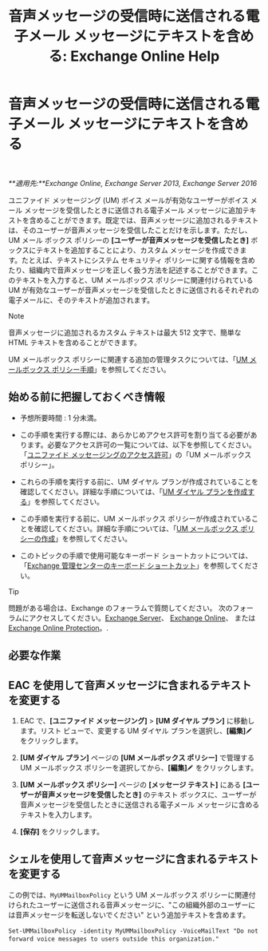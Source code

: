 ﻿---
title: '音声メッセージの受信時に送信される電子メール メッセージにテキストを含める: Exchange Online Help'
TOCTitle: 音声メッセージの受信時に送信される電子メール メッセージにテキストを含める
ms:assetid: b2eec29c-e5eb-4263-80d8-0b9813dd56dc
ms:mtpsurl: https://technet.microsoft.com/ja-jp/library/Bb201718(v=EXCHG.150)
ms:contentKeyID: 51407564
ms.date: 05/22/2018
mtps_version: v=EXCHG.150
ms.translationtype: HT
---

# 音声メッセージの受信時に送信される電子メール メッセージにテキストを含める

 

_**適用先:**Exchange Online, Exchange Server 2013, Exchange Server 2016_

ユニファイド メッセージング (UM) ボイス メールが有効なユーザーがボイス メール メッセージを受信したときに送信される電子メール メッセージに追加テキストを含めることができます。既定では、音声メッセージに追加されるテキストは、そのユーザーが音声メッセージを受信したことだけを示します。ただし、UM メール ボックス ポリシーの **\[ユーザーが音声メッセージを受信したとき\]** ボックスにテキストを追加することにより、カスタム メッセージを作成できます。たとえば、テキストにシステム セキュリティ ポリシーに関する情報を含めたり、組織内で音声メッセージを正しく扱う方法を記述することができます。このテキストを入力すると、UM メールボックス ポリシーに関連付けられている UM が有効なユーザーが音声メッセージを受信したときに送信されるそれぞれの電子メールに、そのテキストが追加されます。


> [!NOTE]
> 音声メッセージに追加されるカスタム テキストは最大 512 文字で、簡単な HTML テキストを含めることができます。



UM メールボックス ポリシーに関連する追加の管理タスクについては、「[UM メールボックス ポリシー手順](um-mailbox-policy-procedures-exchange-2013-help.md)」を参照してください。

## 始める前に把握しておくべき情報

  - 予想所要時間 : 1 分未満。

  - この手順を実行する際には、あらかじめアクセス許可を割り当てる必要があります。必要なアクセス許可の一覧については、以下を参照してください。「[ユニファイド メッセージングのアクセス許可](unified-messaging-permissions-exchange-2013-help.md)」の「UM メールボックス ポリシー」。

  - これらの手順を実行する前に、UM ダイヤル プランが作成されていることを確認してください。詳細な手順については、「[UM ダイヤル プランを作成する](create-a-um-dial-plan-exchange-2013-help.md)」を参照してください。

  - この手順を実行する前に、UM メールボックス ポリシーが作成されていることを確認してください。詳細な手順については、「[UM メールボックス ポリシーの作成](create-a-um-mailbox-policy-exchange-2013-help.md)」を参照してください。

  - このトピックの手順で使用可能なキーボード ショートカットについては、「[Exchange 管理センターのキーボード ショートカット](keyboard-shortcuts-in-the-exchange-admin-center-exchange-online-protection-help.md)」を参照してください。


> [!TIP]
> 問題がある場合は、Exchange のフォーラムで質問してください。 次のフォーラムにアクセスしてください。<A href="https://go.microsoft.com/fwlink/p/?linkid=60612">Exchange Server</A>、 <A href="https://go.microsoft.com/fwlink/p/?linkid=267542">Exchange Online</A>、 または <A href="https://go.microsoft.com/fwlink/p/?linkid=285351">Exchange Online Protection</A>。.



## 必要な作業

## EAC を使用して音声メッセージに含まれるテキストを変更する

1.  EAC で、**\[ユニファイド メッセージング\]** \> **\[UM ダイヤル プラン\]** に移動します。リスト ビューで、変更する UM ダイヤル プランを選択し、**\[編集\]**![編集アイコン](images/Bb124582.6f53ccb2-1f13-4c02-bea0-30690e6ea71d(EXCHG.150).gif "編集アイコン") をクリックします。

2.  **\[UM ダイヤル プラン\]** ページの **\[UM メールボックス ポリシー\]** で管理する UM メールボックス ポリシーを選択してから、**\[編集\]**![編集アイコン](images/Bb124582.6f53ccb2-1f13-4c02-bea0-30690e6ea71d(EXCHG.150).gif "編集アイコン") をクリックします。

3.  **\[UM メールボックス ポリシー\]** ページの **\[メッセージ テキスト\]** にある **\[ユーザーが音声メッセージを受信したとき\]** のテキスト ボックスに、ユーザーが音声メッセージを受信したときに送信される電子メール メッセージに含めるテキストを入力します。

4.  **\[保存\]** をクリックします。

## シェルを使用して音声メッセージに含まれるテキストを変更する

この例では、`MyUMMailboxPolicy` という UM メールボックス ポリシーに関連付けられたユーザーに送信される音声メッセージに、"この組織外部のユーザーには音声メッセージを転送しないでください" という追加テキストを含めます。

    Set-UMMailboxPolicy -identity MyUMMailboxPolicy -VoiceMailText "Do not forward voice messages to users outside this organization."

